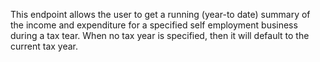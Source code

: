 This endpoint allows the user to get a running (year-to date) summary of the income and expenditure for a specified self employment business during a tax tear. When no tax year is specified, then it will default to the current tax year.